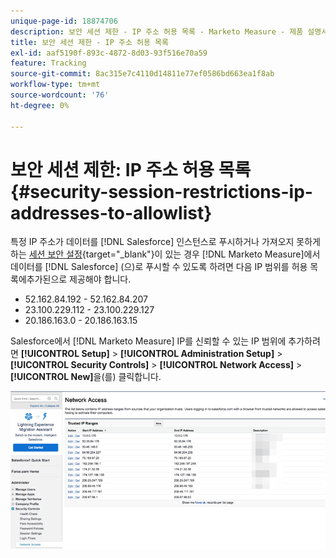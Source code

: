 ```yaml
---
unique-page-id: 18874706
description: 보안 세션 제한 - IP 주소 허용 목록 - Marketo Measure - 제품 설명서
title: 보안 세션 제한 - IP 주소 허용 목록
exl-id: aaf5190f-893c-4872-8d03-93f516e70a59
feature: Tracking
source-git-commit: 8ac315e7c4110d14811e77ef0586bd663ea1f8ab
workflow-type: tm+mt
source-wordcount: '76'
ht-degree: 0%

---
```


# 보안 세션 제한: IP 주소 허용 목록 {#security-session-restrictions-ip-addresses-to-allowlist}

특정 IP 주소가 데이터를 [!DNL Salesforce] 인스턴스로 푸시하거나 가져오지 못하게 하는 [세션 보안 설정](https://help.salesforce.com/articleView?id=admin_sessions.htm&type=0){target="_blank"}이 있는 경우 [!DNL Marketo Measure]에서 데이터를 [!DNL Salesforce] (으)로 푸시할 수 있도록 하려면 다음 IP 범위를 허용 목록에추가된으로 제공해야 합니다.

* 52.162.84.192 - 52.162.84.207
* 23.100.229.112 - 23.100.229.127
* 20.186.163.0 - 20.186.163.15

Salesforce에서 [!DNL Marketo Measure] IP를 신뢰할 수 있는 IP 범위에 추가하려면 **[!UICONTROL Setup]** > **[!UICONTROL Administration Setup]** > **[!UICONTROL Security Controls]** > **[!UICONTROL Network Access]** > **[!UICONTROL New]**&#x200B;을(를) 클릭합니다.

![](assets/1.png)
